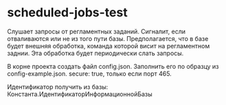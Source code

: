 # scheduled-jobs-test
Слушает запросы от регламентных заданий. Сигналит, если отваливаются или не из того пути базы.
Предполагается, что в базе будет внешняя обработка, команда которой висит на регламентном заднии. Эта обработка будет периодически слать запросы.

В корне проекта создать файл config.json. Заполнить его по образцу из config-example.json.
secure: true, только если порт 465.

Идентификатор получить из базы: Константа.ИдентификаторИнформационнойБазы
